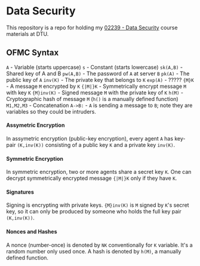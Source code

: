 # Data Security

This repository is a repo for holding my [02239 - Data Security](https://kurser.dtu.dk/course/02239) course materials at DTU.

## OFMC Syntax

`A` - Variable (starts uppercase)
`s` - Constant (starts lowercase)
`sk(A,B)` - Shared key of A and B
`pw(A,B)` - The password of `A` at server `B`
`pk(A)` - The public key of `A`
`inv(K)` - The private key that belongs to `K`
`exp(A)` - ?????
`{M}K` - A message `M` encrypted by `K`
`{|M|}K` - Symmetrically encrypt message `M` with key `K`
`{M}inv(K)` - Signed message `M` with the private key of `K`
`h(M)` - Cryptographic hash of message `M` (`h()` is a manually defined function)
`M1,M2,M3` - Concatenation
`A->B:` - `A` is sending a message to `B`; note they are variables so they could be intruders.

#### Assymetric Encryption

In assymetric encryption (public-key encryption), every agent `A` has key-pair `(K,inv(K))` consisting of a public key `K` and a private key `inv(K)`.

#### Symmetric Encryption

In symmetric encryption, two or more agents share a secret key `K`. One can decrypt symmetrically encrypted message `{|M|}K` only if they have `K`.

#### Signatures

Signing is encrypting with private keys. `{M}inv(K)` is `M` signed by `K`'s secret key, so it can only be produced by someone who holds the full key pair `(K,inv(K))`.

#### Nonces and Hashes

A nonce (number-once) is denoted by `NK` conventionally for `K` variable. It's a random number only used once. A hash is denoted by `h(M)`, a manually defined function.
